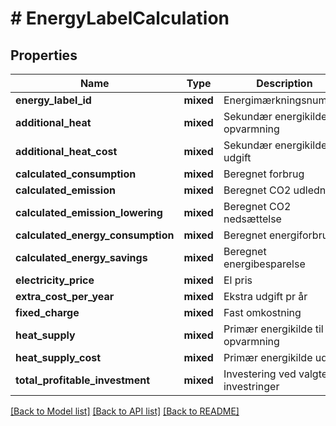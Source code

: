 # # EnergyLabelCalculation

## Properties

Name | Type | Description | Notes
------------ | ------------- | ------------- | -------------
**energy_label_id** | **mixed** | Energimærkningsnummer |
**additional_heat** | **mixed** | Sekundær energikilde til opvarmning | [optional]
**additional_heat_cost** | **mixed** | Sekundær energikilde udgift | [optional]
**calculated_consumption** | **mixed** | Beregnet forbrug | [optional]
**calculated_emission** | **mixed** | Beregnet CO2 udledning | [optional]
**calculated_emission_lowering** | **mixed** | Beregnet CO2 nedsættelse | [optional]
**calculated_energy_consumption** | **mixed** | Beregnet energiforbrug | [optional]
**calculated_energy_savings** | **mixed** | Beregnet energibesparelse | [optional]
**electricity_price** | **mixed** | El pris |
**extra_cost_per_year** | **mixed** | Ekstra udgift pr år | [optional]
**fixed_charge** | **mixed** | Fast omkostning |
**heat_supply** | **mixed** | Primær energikilde til opvarmning | [optional]
**heat_supply_cost** | **mixed** | Primær energikilde udgift | [optional]
**total_profitable_investment** | **mixed** | Investering ved valgte investringer | [optional]

[[Back to Model list]](../../README.md#models) [[Back to API list]](../../README.md#endpoints) [[Back to README]](../../README.md)
